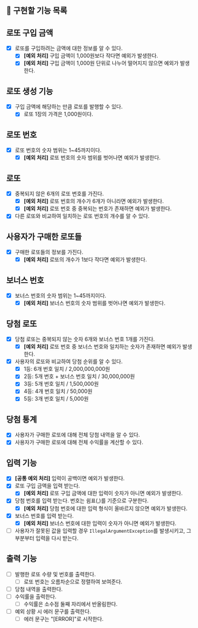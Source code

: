 ## 🚀 구현할 기능 목록

## 로또 구입 금액
- [x] 로또를 구입하려는 금액에 대한 정보를 알 수 있다.
  - [x] **[예외 처리]** 구입 금액이 1,000원보다 작다면 예외가 발생한다.
  - [x] **[예외 처리]** 구입 금액이 1,000원 단위로 나누어 떨어지지 않으면 예외가 발생한다.

## 로또 생성 기능
- [x] 구입 금액에 해당하는 만큼 로또를 발행할 수 있다.
  - [x] 로또 1장의 가격은 1,000원이다.

## 로또 번호
- [x] 로또 번호의 숫자 범위는 1~45까지이다.
  - [x] **[예외 처리]** 로또 번호의 숫자 범위를 벗어나면 예외가 발생한다.

## 로또
- [x] 중복되지 않은 6개의 로또 번호를 가진다.
  - [x] **[예외 처리]** 로또 번호의 개수가 6개가 아니라면 예외가 발생한다.
  - [x] **[예외 처리]** 로또 번호 중 중복되는 번호가 존재하면 예외가 발생한다.
- [x] 다른 로또와 비교하여 일치하는 로또 번호의 개수를 알 수 있다.

## 사용자가 구매한 로또들
- [x] 구매한 로또들의 정보를 가진다.
  - [x] **[예외 처리]** 로또의 개수가 1보다 작다면 예외가 발생한다.

## 보너스 번호
- [x] 보너스 번호의 숫자 범위는 1~45까지이다.
  - [x] **[예외 처리]** 보너스 번호의 숫자 범위를 벗어나면 예외가 발생한다.

## 당첨 로또
- [x] 당첨 로또는 중복되지 않는 숫자 6개와 보너스 번호 1개를 가진다.
  - [x] **[예외 처리]** 로또 번호 중 보너스 번호와 일치하는 숫자가 존재하면 예외가 발생한다.
- [x] 사용자의 로또와 비교하여 당첨 순위를 알 수 있다.
  - [x] 1등: 6개 번호 일치 / 2,000,000,000원
  - [x] 2등: 5개 번호 + 보너스 번호 일치 / 30,000,000원
  - [x] 3등: 5개 번호 일치 / 1,500,000원
  - [x] 4등: 4개 번호 일치 / 50,000원
  - [x] 5등: 3개 번호 일치 / 5,000원

## 당첨 통계
- [x] 사용자가 구매한 로또에 대해 전체 당첨 내역을 알 수 있다.
- [x] 사용자가 구매한 로또에 대해 전체 수익률을 계산할 수 있다.

## 입력 기능
- [x] **[공통 예외 처리]** 입력이 공백이면 예외가 발생한다.
- [x] 로또 구입 금액을 입력 받는다.
  - [x] **[예외 처리]** 로또 구입 금액에 대한 입력이 숫자가 아니면 예외가 발생한다.
- [x] 당첨 번호를 입력 받는다. 번호는 쉼표(,)를 기준으로 구분한다.
  - [x] **[예외 처리]** 당첨 번호에 대한 입력 형식이 올바르지 않으면 예외가 발생한다.
- [x] 보너스 번호를 입력 받는다.
  - [x] **[예외 처리]** 보너스 번호에 대한 입력이 숫자가 아니면 예외가 발생한다.
- [ ] 사용자가 잘못된 값을 입력할 경우 `IllegalArgumentException`를 발생시키고, 그 부분부터 입력을 다시 받는다.

## 출력 기능
- [ ] 발행한 로또 수량 및 번호를 출력한다.
  - [ ] 로또 번호는 오름차순으로 정렬하여 보여준다.
- [ ] 당첨 내역을 출력한다.
- [ ] 수익률을 출력한다.
  - [ ] 수익률은 소수점 둘째 자리에서 반올림한다.
- [ ] 예외 상황 시 에러 문구를 출력한다.
  - [ ] 에러 문구는 "[ERROR]"로 시작한다.